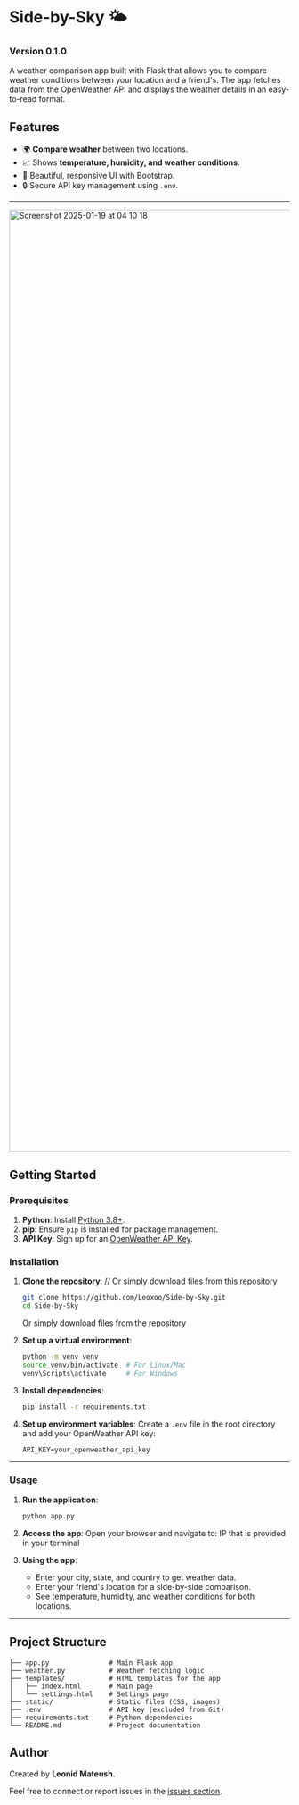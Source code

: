 # Side-by-Sky 🌤️
### Version 0.1.0

A weather comparison app built with Flask that allows you to compare weather conditions between your location and a friend's. The app fetches data from the OpenWeather API and displays the weather details in an easy-to-read format.

## Features
- 🌍 **Compare weather** between two locations.
- 📈 Shows **temperature, humidity, and weather conditions**.
- 🎨 Beautiful, responsive UI with Bootstrap.
- 🔒 Secure API key management using `.env`.

---
<img width="1688" alt="Screenshot 2025-01-19 at 04 10 18" src="https://github.com/user-attachments/assets/c3125aaf-7096-4413-abc7-ec157c37c15a" />

## Getting Started

### Prerequisites
1. **Python**: Install [Python 3.8+](https://www.python.org/downloads/).
2. **pip**: Ensure `pip` is installed for package management.
3. **API Key**: Sign up for an [OpenWeather API Key](https://home.openweathermap.org/api_keys).

### Installation
1. **Clone the repository**: // Or simply download files from this repository
   ```bash
   git clone https://github.com/Leoxoo/Side-by-Sky.git
   cd Side-by-Sky
   ```
    Or simply download files from the repository

2. **Set up a virtual environment**:
   ```bash
   python -m venv venv
   source venv/bin/activate  # For Linux/Mac
   venv\Scripts\activate     # For Windows
   ```

3. **Install dependencies**:
   ```bash
   pip install -r requirements.txt
   ```

4. **Set up environment variables**:
   Create a `.env` file in the root directory and add your OpenWeather API key:
   ```
   API_KEY=your_openweather_api_key
   ```

---

### Usage
1. **Run the application**:
   ```bash
   python app.py
   ```

2. **Access the app**:
   Open your browser and navigate to: IP that is provided in your terminal

3. **Using the app**:
   - Enter your city, state, and country to get weather data.
   - Enter your friend's location for a side-by-side comparison.
   - See temperature, humidity, and weather conditions for both locations.

---


## Project Structure
```
├── app.py               # Main Flask app
├── weather.py           # Weather fetching logic
├── templates/           # HTML templates for the app
│   ├── index.html       # Main page
│   └── settings.html    # Settings page
├── static/              # Static files (CSS, images)
├── .env                 # API key (excluded from Git)
├── requirements.txt     # Python dependencies
└── README.md            # Project documentation
```

## Author
Created by **Leonid Mateush**.

Feel free to connect or report issues in the [issues section](https://github.com/yourusername/side-by-sky/issues).
